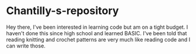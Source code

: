 # Chantilly-s-repository
Hey there, I've been interested in learning code but am on a tight budget.  I haven't done this since high school and learned BASIC.  I've been told that reading knitting and crochet patterns are very much like reading code and I can write those.
